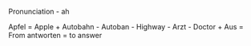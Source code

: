 Pronunciation - ah

Apfel = Apple +
Autobahn - Autoban - Highway -
Arzt - Doctor +
Aus = From
antworten = to answer